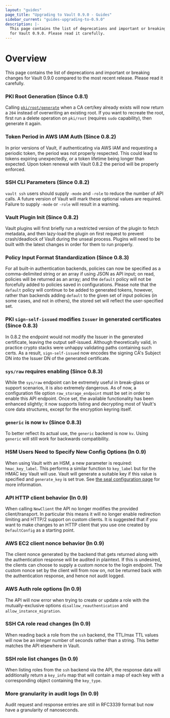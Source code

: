 ```yaml
---
layout: "guides"
page_title: "Upgrading to Vault 0.9.0 - Guides"
sidebar_current: "guides-upgrading-to-0.9.0"
description: |-
  This page contains the list of deprecations and important or breaking changes
  for Vault 0.9.0. Please read it carefully.
---
```


# Overview

This page contains the list of deprecations and important or breaking changes
for Vault 0.9.0 compared to the most recent release. Please read it carefully.

### PKI Root Generation (Since 0.8.1)

Calling [`pki/root/generate`][generate-root] when a CA cert/key already exists will now return a
`204` instead of overwriting an existing root. If you want to recreate the
root, first run a delete operation on `pki/root` (requires `sudo` capability),
then generate it again.

### Token Period in AWS IAM Auth (Since 0.8.2)

In prior versions of Vault, if authenticating via AWS IAM and requesting a
periodic token, the period was not properly respected. This could lead to
tokens expiring unexpectedly, or a token lifetime being longer than expected.
Upon token renewal with Vault 0.8.2 the period will be properly enforced.

### SSH CLI Parameters (Since 0.8.2)

`vault ssh` users should supply `-mode` and `-role` to reduce the number of API
calls. A future version of Vault will mark these optional values are required.
Failure to supply `-mode` or `-role` will result in a warning.

### Vault Plugin Init (Since 0.8.2)

Vault plugins will first briefly run a restricted version of the plugin to
fetch metadata, and then lazy-load the plugin on first request to prevent
crash/deadlock of Vault during the unseal process. Plugins will need to be
built with the latest changes in order for them to run properly.

### Policy Input Format Standardization (Since 0.8.3)

For all built-in authentication backends, policies can now be specified as a
comma-delimited string or an array if using JSON as API input; on read,
policies will be returned as an array; and the `default` policy will not be
forcefully added to policies saved in configurations. Please note that the
`default` policy will continue to be added to generated tokens, however, rather
than backends adding `default` to the given set of input policies (in some
cases, and not in others), the stored set will reflect the user-specified set.

### PKI `sign-self-issued` modifies `Issuer` in generated certificates (Since 0.8.3)

In 0.8.2 the endpoint would not modify the Issuer in the generated certificate,
leaving the output self-issued. Although theoretically valid, in practice
crypto stacks were unhappy validating paths containing such certs. As a result,
`sign-self-issued` now encodes the signing CA's Subject DN into the Issuer DN
of the generated certificate.

### `sys/raw` requires enabling (Since 0.8.3)

While the `sys/raw` endpoint can be extremely useful in break-glass or support
scenarios, it is also extremely dangerous.  As of now, a configuration file
option `raw_storage_endpoint` must be set in order to enable this API endpoint.
Once set, the available functionality has been enhanced slightly; it now
supports listing and decrypting most of Vault's core data structures, except
for the encryption keyring itself.

### `generic` is now `kv` (Since 0.8.3)

To better reflect its actual use, the `generic` backend is now `kv`. Using
`generic` will still work for backwards compatibility.

### HSM Users Need to Specify New Config Options (In 0.9)

When using Vault with an HSM, a new parameter is required: `hmac_key_label`.
This performs a similar function to `key_label` but for the HMAC key Vault will
use. Vault will generate a suitable key if this value is specified and
`generate_key` is set true. See [the seal configuration page][pkcs11-seal] for
more information.

### API HTTP client behavior (In 0.9)

When calling `NewClient` the API no longer modifies the provided
client/transport. In particular this means it will no longer enable redirection
limiting and HTTP/2 support on custom clients. It is suggested that if you want
to make changes to an HTTP client that you use one created by `DefaultConfig`
as a starting point.

### AWS EC2 client nonce behavior (In 0.9)

The client nonce generated by the backend that gets returned along with the
authentication response will be audited in plaintext. If this is undesired, the
clients can choose to supply a custom nonce to the login endpoint. The custom
nonce set by the client will from now on, not be returned back with the
authentication response, and hence not audit logged.

### AWS Auth role options (In 0.9)

The API will now error when trying to create or update a role with the
mutually-exclusive options `disallow_reauthentication` and
`allow_instance_migration`.

### SSH CA role read changes (In 0.9)

When reading back a role from the `ssh` backend, the TTL/max TTL values will
now be an integer number of seconds rather than a string. This better matches
the API elsewhere in Vault.

### SSH role list changes (In 0.9)

When listing roles from the `ssh` backend via the API, the response data will
additionally return a `key_info` map that will contain a map of each key with a
corresponding object containing the `key_type`.

### More granularity in audit logs (In 0.9)

Audit request and response entries are still in RFC3339 format but now have a
granularity of nanoseconds.

[generate-root]: https://www.vaultproject.io/api/secret/pki/index.html#generate-root
[pkcs11-seal]: https://www.vaultproject.io/docs/configuration/seal/pkcs11.html
